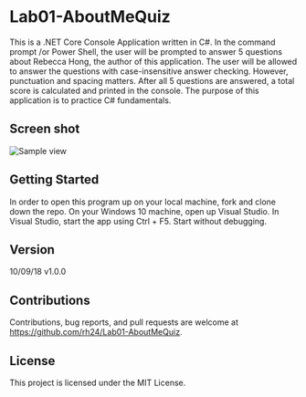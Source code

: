 # Lab01-AboutMeQuiz

This is a .NET Core Console Application written in C#. In the command prompt /or Power Shell, the user will be prompted to answer 5 questions about Rebecca Hong, the author of this application. The user will be allowed to answer the questions with case-insensitive answer checking. However, punctuation and spacing matters. After all 5 questions are answered, a total score is calculated and printed in the console. The purpose of this application is to practice C# fundamentals.

## Screen shot

![Sample view](https://i.imgur.com/X2xBIEn.png)

## Getting Started

In order to open this program up on your local machine, fork and clone down the repo. On your Windows 10 machine, open up Visual Studio. In Visual Studio, start the app using Ctrl + F5. Start without debugging.

## Version

10/09/18 v1.0.0 

## Contributions

Contributions, bug reports, and pull requests are welcome at https://github.com/rh24/Lab01-AboutMeQuiz.

## License

This project is licensed under the MIT License.